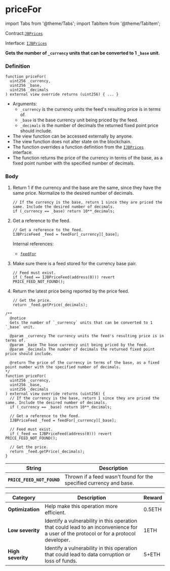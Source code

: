 # priceFor

import Tabs from '@theme/Tabs';
import TabItem from '@theme/TabItem';

Contract:[`JBPrices`](/api/contracts/jbprices/README.md)​‌

Interface: [`IJBPrices`](/api/interfaces/ijbprices.md)

<Tabs>
<TabItem value="Step by step" label="Step by step">

**Gets the number of `_currency` units that can be converted to 1 `_base` unit.**

### Definition

```solidity
function priceFor(
  uint256 _currency,
  uint256 _base,
  uint256 _decimals
) external view override returns (uint256) { ... }
```

* Arguments:
  * `_currency` is the currency units the feed's resulting price is in terms of.
  * `_base` is the base currency unit being priced by the feed.
  * `_decimals` is the number of decimals the returned fixed point price should include.
* The view function can be accessed externally by anyone.
* The view function does not alter state on the blockchain.
* The function overrides a function definition from the [`IJBPrices`](/api/interfaces/ijbprices.md) interface.
* The function returns the price of the currency in terms of the base, as a fixed point number with the specified number of decimals.

### Body

1.  Return 1 if the currency and the base are the same, since they have the same price. Normalize to the desired number of decimals.

    ```solidity
    // If the currency is the base, return 1 since they are priced the same. Include the desired number of decimals.
    if (_currency == _base) return 10**_decimals;
    ```
2.  Get a reference to the feed.

    ```solidity
    // Get a reference to the feed.
    IJBPriceFeed _feed = feedFor[_currency][_base];
    ```

    Internal references:

    * [`feedFor`](/api/contracts/jbprices/properties/feedfor.md)
3.  Make sure there is a feed stored for the currency base pair.

    ```solidity
    // Feed must exist.
    if (_feed == IJBPriceFeed(address(0))) revert PRICE_FEED_NOT_FOUND();
    ```
4.  Return the latest price being reported by the price feed. 

    ```solidity
    // Get the price.
    return _feed.getPrice(_decimals);
    ```

</TabItem>

<TabItem value="Code" label="Code">

```solidity
/** 
  @notice 
  Gets the number of `_currency` units that can be converted to 1 `_base` unit.
  
  @param _currency The currency units the feed's resulting price is in terms of.
  @param _base The base currency unit being priced by the feed.
  @param _decimals The number of decimals the returned fixed point price should include.
  
  @return The price of the currency in terms of the base, as a fixed point number with the specified number of decimals.
*/
function priceFor(
  uint256 _currency,
  uint256 _base,
  uint256 _decimals
) external view override returns (uint256) {
  // If the currency is the base, return 1 since they are priced the same. Include the desired number of decimals.
  if (_currency == _base) return 10**_decimals;

  // Get a reference to the feed.
  IJBPriceFeed _feed = feedFor[_currency][_base];

  // Feed must exist.
  if (_feed == IJBPriceFeed(address(0))) revert PRICE_FEED_NOT_FOUND();

  // Get the price.
  return _feed.getPrice(_decimals);
}
```

</TabItem>

<TabItem value="Errors" label="Errors">

| String                     | Description                                                        |
| -------------------------- | ------------------------------------------------------------------ |
| **`PRICE_FEED_NOT_FOUND`** | Thrown if a feed wasn't found for the specified currency and base. |

</TabItem>

<TabItem value="Bug bounty" label="Bug bounty">

| Category          | Description                                                                                                                            | Reward |
| ----------------- | -------------------------------------------------------------------------------------------------------------------------------------- | ------ |
| **Optimization**  | Help make this operation more efficient.                                                                                               | 0.5ETH |
| **Low severity**  | Identify a vulnerability in this operation that could lead to an inconvenience for a user of the protocol or for a protocol developer. | 1ETH   |
| **High severity** | Identify a vulnerability in this operation that could lead to data corruption or loss of funds.                                        | 5+ETH  |

</TabItem>
</Tabs>
